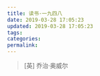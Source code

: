 ```yaml
---
title: 读书·一九四八
date: 2019-03-28 17:05:23
updated: 2019-03-28 17:05:23
tags:
categories:
permalink:
---
```




> [英] 乔治·奥威尔